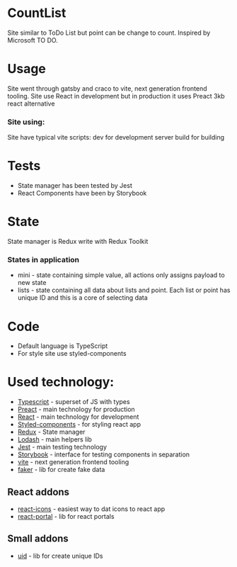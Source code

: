 # CountList
Site similar to ToDo List but point can be change to count. Inspired by Microsoft TO DO.
# Usage
Site went through gatsby and craco to vite, next generation frontend tooling.
Site use React in development but in production it uses Preact 3kb react alternative
### Site using:
Site have typical vite scripts:
dev for development server
build for building
# Tests
* State manager has been tested by Jest
* React Components have been by Storybook
# State
State manager is Redux write with Redux Toolkit
### States in application
* mini - state containing simple value, all actions only assigns payload to new state
* lists - state containing all data about lists and point. Each list or point has unique ID and this is a core of selecting data
# Code
* Default language is TypeScript
* For style site use styled-components
# Used technology:
* [Typescript](https://github.com/microsoft/TypeScript) - superset of JS with types
* [Preact](https://github.com/preactjs/preact) - main technology for production
* [React](https://github.com/facebook/react) - main technology for development
* [Styled-components](https://github.com/styled-components/styled-components) - for styling react app
* [Redux](https://github.com/reduxjs/redux) - State manager
* [Lodash](https://github.com/lodash/lodash) - main helpers lib
* [Jest](https://github.com/facebook/jest) - main testing technology
* [Storybook](https://github.com/storybookjs/storybook) - interface for testing components in separation
* [vite](https://github.com/vitejs/vite) - next generation frontend tooling
* [faker](https://github.com/marak/Faker.js/) - lib for create fake data
## React addons
* [react-icons](https://github.com/react-icons/react-icons) - easiest way to dat icons to react app
* [react-portal](https://github.com/tajo/react-portal) - lib for react portals
## Small addons
* [uid](https://github.com/lukeed/uid) - lib for create unique IDs